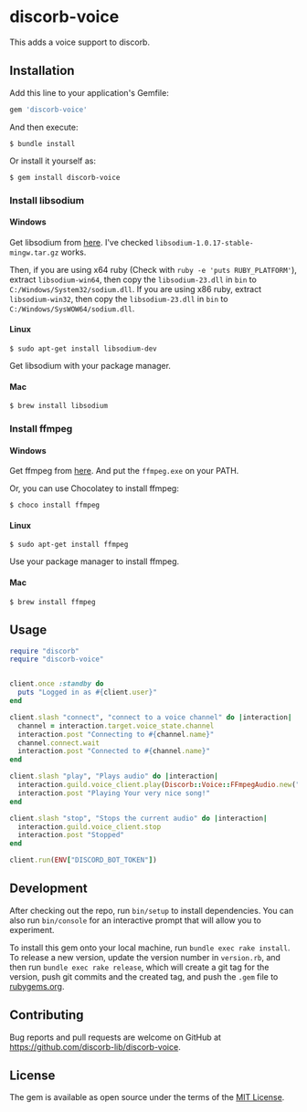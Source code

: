 # discorb-voice

This adds a voice support to discorb.

## Installation

Add this line to your application's Gemfile:

```ruby
gem 'discorb-voice'
```

And then execute:

    $ bundle install

Or install it yourself as:

    $ gem install discorb-voice

### Install libsodium

#### Windows

Get libsodium from [here](https://download.libsodium.org/libsodium/releases/).
I've checked `libsodium-1.0.17-stable-mingw.tar.gz` works.

Then, if you are using x64 ruby (Check with `ruby -e 'puts RUBY_PLATFORM'`), extract `libsodium-win64`, then copy the `libsodium-23.dll` in `bin` to `C:/Windows/System32/sodium.dll`.
If you are using x86 ruby, extract `libsodium-win32`, then copy the `libsodium-23.dll` in `bin` to `C:/Windows/SysWOW64/sodium.dll`.

#### Linux

    $ sudo apt-get install libsodium-dev

Get libsodium with your package manager.

#### Mac

    $ brew install libsodium

### Install ffmpeg

#### Windows

Get ffmpeg from [here](https://ffmpeg.org/download.html).
And put the `ffmpeg.exe` on your PATH.

Or, you can use Chocolatey to install ffmpeg:

    $ choco install ffmpeg

#### Linux

    $ sudo apt-get install ffmpeg

Use your package manager to install ffmpeg.

#### Mac

    $ brew install ffmpeg

## Usage

```ruby
require "discorb"
require "discorb-voice"


client.once :standby do
  puts "Logged in as #{client.user}"
end

client.slash "connect", "connect to a voice channel" do |interaction|
  channel = interaction.target.voice_state.channel
  interaction.post "Connecting to #{channel.name}"
  channel.connect.wait
  interaction.post "Connected to #{channel.name}"
end

client.slash "play", "Plays audio" do |interaction|
  interaction.guild.voice_client.play(Discorb::Voice::FFmpegAudio.new("./very-nice-song.mp3"))
  interaction.post "Playing Your very nice song!"
end

client.slash "stop", "Stops the current audio" do |interaction|
  interaction.guild.voice_client.stop
  interaction.post "Stopped"
end

client.run(ENV["DISCORD_BOT_TOKEN"])
```

## Development

After checking out the repo, run `bin/setup` to install dependencies. You can also run `bin/console` for an interactive prompt that will allow you to experiment.

To install this gem onto your local machine, run `bundle exec rake install`. To release a new version, update the version number in `version.rb`, and then run `bundle exec rake release`, which will create a git tag for the version, push git commits and the created tag, and push the `.gem` file to [rubygems.org](https://rubygems.org).

## Contributing

Bug reports and pull requests are welcome on GitHub at https://github.com/discorb-lib/discorb-voice.

## License

The gem is available as open source under the terms of the [MIT License](https://opensource.org/licenses/MIT).
